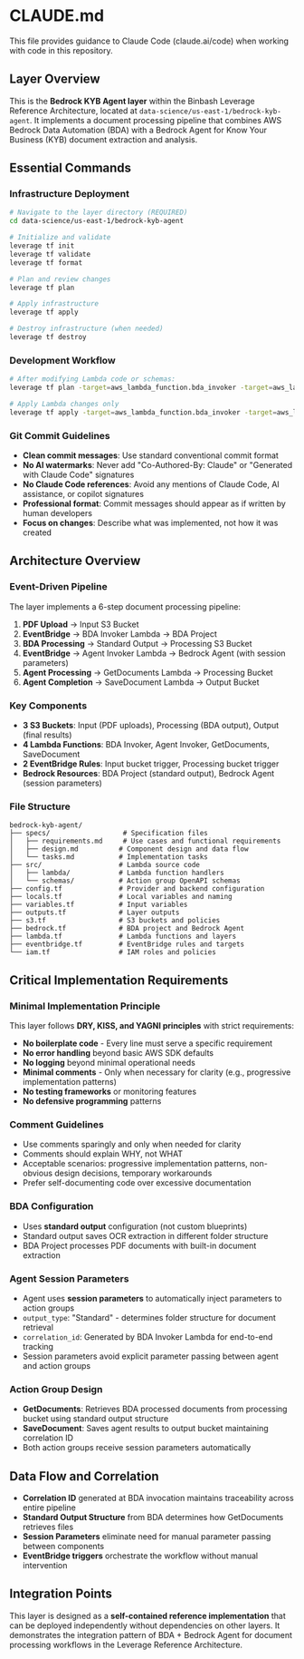 # CLAUDE.md

This file provides guidance to Claude Code (claude.ai/code) when working with code in this repository.

## Layer Overview

This is the **Bedrock KYB Agent layer** within the Binbash Leverage Reference Architecture, located at `data-science/us-east-1/bedrock-kyb-agent`. It implements a document processing pipeline that combines AWS Bedrock Data Automation (BDA) with a Bedrock Agent for Know Your Business (KYB) document extraction and analysis.

## Essential Commands

### Infrastructure Deployment
```bash
# Navigate to the layer directory (REQUIRED)
cd data-science/us-east-1/bedrock-kyb-agent

# Initialize and validate
leverage tf init
leverage tf validate
leverage tf format

# Plan and review changes
leverage tf plan

# Apply infrastructure
leverage tf apply

# Destroy infrastructure (when needed)
leverage tf destroy
```

### Development Workflow
```bash
# After modifying Lambda code or schemas:
leverage tf plan -target=aws_lambda_function.bda_invoker -target=aws_lambda_function.agent_invoker

# Apply Lambda changes only
leverage tf apply -target=aws_lambda_function.bda_invoker -target=aws_lambda_function.agent_invoker -auto-approve
```

### Git Commit Guidelines
- **Clean commit messages**: Use standard conventional commit format
- **No AI watermarks**: Never add "Co-Authored-By: Claude" or "Generated with Claude Code" signatures
- **No Claude Code references**: Avoid any mentions of Claude Code, AI assistance, or copilot signatures
- **Professional format**: Commit messages should appear as if written by human developers
- **Focus on changes**: Describe what was implemented, not how it was created

## Architecture Overview

### Event-Driven Pipeline
The layer implements a 6-step document processing pipeline:
1. **PDF Upload** → Input S3 Bucket
2. **EventBridge** → BDA Invoker Lambda → BDA Project
3. **BDA Processing** → Standard Output → Processing S3 Bucket
4. **EventBridge** → Agent Invoker Lambda → Bedrock Agent (with session parameters)
5. **Agent Processing** → GetDocuments Lambda → Processing Bucket
6. **Agent Completion** → SaveDocument Lambda → Output Bucket

### Key Components
- **3 S3 Buckets**: Input (PDF uploads), Processing (BDA output), Output (final results)
- **4 Lambda Functions**: BDA Invoker, Agent Invoker, GetDocuments, SaveDocument
- **2 EventBridge Rules**: Input bucket trigger, Processing bucket trigger
- **Bedrock Resources**: BDA Project (standard output), Bedrock Agent (session parameters)

### File Structure
```
bedrock-kyb-agent/
├── specs/                  # Specification files
│   ├── requirements.md     # Use cases and functional requirements
│   ├── design.md          # Component design and data flow
│   └── tasks.md           # Implementation tasks
├── src/                   # Lambda source code
│   ├── lambda/            # Lambda function handlers
│   └── schemas/           # Action group OpenAPI schemas
├── config.tf              # Provider and backend configuration
├── locals.tf              # Local variables and naming
├── variables.tf           # Input variables
├── outputs.tf             # Layer outputs
├── s3.tf                  # S3 buckets and policies
├── bedrock.tf             # BDA project and Bedrock Agent
├── lambda.tf              # Lambda functions and layers
├── eventbridge.tf         # EventBridge rules and targets
└── iam.tf                 # IAM roles and policies
```

## Critical Implementation Requirements

### Minimal Implementation Principle
This layer follows **DRY, KISS, and YAGNI principles** with strict requirements:
- **No boilerplate code** - Every line must serve a specific requirement
- **No error handling** beyond basic AWS SDK defaults
- **No logging** beyond minimal operational needs
- **Minimal comments** - Only when necessary for clarity (e.g., progressive implementation patterns)
- **No testing frameworks** or monitoring features
- **No defensive programming** patterns

### Comment Guidelines
- Use comments sparingly and only when needed for clarity
- Comments should explain WHY, not WHAT
- Acceptable scenarios: progressive implementation patterns, non-obvious design decisions, temporary workarounds
- Prefer self-documenting code over excessive documentation

### BDA Configuration
- Uses **standard output** configuration (not custom blueprints)
- Standard output saves OCR extraction in different folder structure
- BDA Project processes PDF documents with built-in document extraction

### Agent Session Parameters
- Agent uses **session parameters** to automatically inject parameters to action groups
- `output_type`: "Standard" - determines folder structure for document retrieval
- `correlation_id`: Generated by BDA Invoker Lambda for end-to-end tracking
- Session parameters avoid explicit parameter passing between agent and action groups

### Action Group Design
- **GetDocuments**: Retrieves BDA processed documents from processing bucket using standard output structure
- **SaveDocument**: Saves agent results to output bucket maintaining correlation ID
- Both action groups receive session parameters automatically

## Data Flow and Correlation
- **Correlation ID** generated at BDA invocation maintains traceability across entire pipeline
- **Standard Output Structure** from BDA determines how GetDocuments retrieves files
- **Session Parameters** eliminate need for manual parameter passing between components
- **EventBridge triggers** orchestrate the workflow without manual intervention

## Integration Points
This layer is designed as a **self-contained reference implementation** that can be deployed independently without dependencies on other layers. It demonstrates the integration pattern of BDA + Bedrock Agent for document processing workflows in the Leverage Reference Architecture.